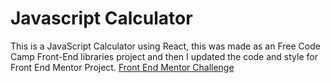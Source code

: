 # Javascript Calculator

This is a JavaScript Calculator using React, this was made as an Free Code Camp Front-End libraries project and then I updated the code and style for Front End Mentor
Project. 
[Front End Mentor Challenge](https://www.frontendmentor.io/challenges/calculator-app-9lteq5N29/hub/calculator-app-6ESNWh-9fQ)
